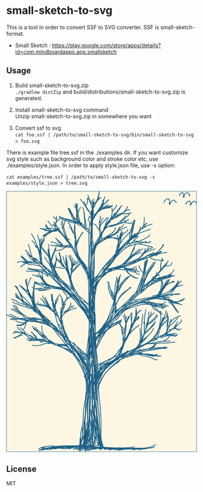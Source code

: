 
# small-sketch-to-svg

This is a tool in order to convert SSF to SVG converter.
SSF is small-sketch-format.

* Small Sketch : https://play.google.com/store/apps/details?id=com.mindboardapps.app.smallsketch


## Usage

1. Build small-sketch-to-svg.zip  
    `./gradlew distZip` and build/distributions/small-sketch-to-svg.zip is generated.

2. Install small-sketch-to-svg command  
    Unzip small-sketch-to-svg.zip in somewhere you want

3. Convert ssf to svg  
    `cat foo.ssf | /path/to/small-sketch-to-svg/bin/small-sketch-to-svg > foo.svg`

There is example file tree.ssf in the ./examples dir.
If you want customize svg style such as background color and stroke color etc, use ./examples/style.json.
In order to apply style.json file, use -s option:

```
cat examples/tree.ssf | /path/to/small-sketch-to-svg -s examples/style.json > tree.svg
```

![Example Tree Images](https://github.com/mindboard/small-sketch-to-svg/blob/master/examples/tree.svg)


## License
MIT

